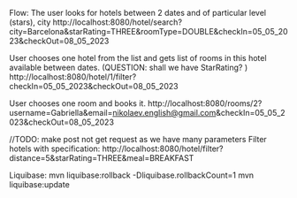 Flow:
The user looks for hotels between 2 dates and of particular level (stars), city
http://localhost:8080/hotel/search?city=Barcelona&starRating=THREE&roomType=DOUBLE&checkIn=05_05_2023&checkOut=08_05_2023

User chooses one hotel from the list and gets list of rooms in this hotel available between dates. (QUESTION: shall we have StarRating? )
http://localhost:8080/hotel/1/filter?checkIn=05_05_2023&checkOut=08_05_2023

User chooses one room and books it.
http://localhost:8080/rooms/2?username=Gabriella&email=nikolaev.english@gmail.com&checkIn=05_05_2023&checkOut=08_05_2023

//TODO: make post not get request as we have many parameters
Filter hotels with specification:
http://localhost:8080/hotel/filter?distance=5&starRating=THREE&meal=BREAKFAST


Liquibase:
mvn liquibase:rollback -Dliquibase.rollbackCount=1
mvn liquibase:update